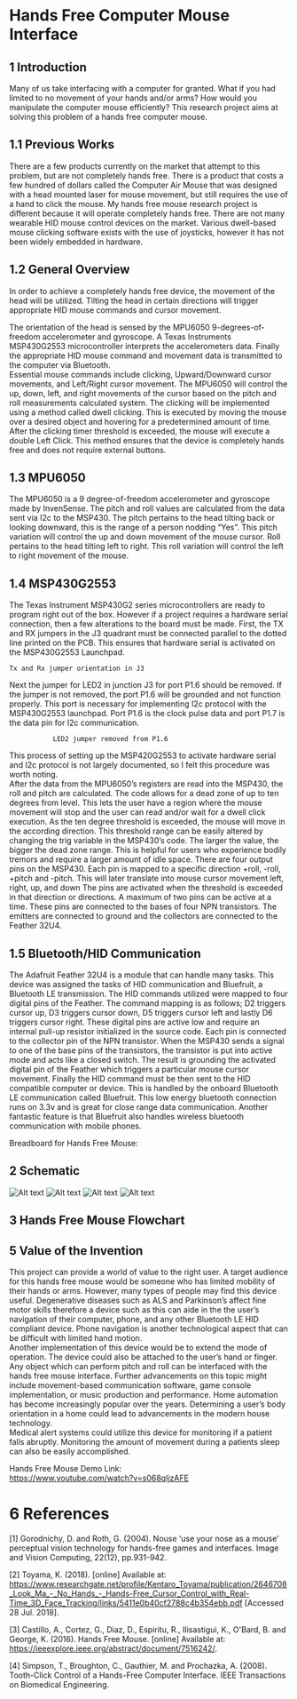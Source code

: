# Hands Free Computer Mouse Interface

## 1	Introduction
Many of us take interfacing with a computer for granted.  What if you had limited to no movement of your hands and/or arms?  How would you manipulate the computer mouse efficiently?  This research project aims at solving this problem of a hands free computer mouse.  

## 1.1	Previous Works
There are a few products currently on the market that attempt to this problem, but are not completely hands free.  There is a product that costs a few hundred of dollars called the Computer Air Mouse that was designed with a head mounted laser for mouse movement, but still requires the use of a hand to click the mouse. My hands free mouse research project is different because it will operate completely hands free.  There are not many wearable HID mouse control devices on the market.  Various dwell-based mouse clicking software exists with the use of joysticks, however it has not been widely embedded in hardware.

## 1.2	General Overview
In order to achieve a completely hands free device, the movement of the head will be utilized.  Tilting the head in certain directions will trigger appropriate HID mouse commands and cursor movement.  

The orientation of the head is sensed by the MPU6050 9-degrees-of-freedom accelerometer and gyroscope.  A Texas Instruments MSP430G2553 microcontroller interprets the accelerometers data.  Finally the appropriate HID mouse command and movement data is transmitted to the computer via Bluetooth.  
Essential mouse commands include clicking, Upward/Downward cursor movements, and Left/Right cursor movement.  The MPU6050 will control the up, down, left, and right movements of the cursor based on  the pitch and roll measurements calculated system.  The clicking will be implemented using a method called dwell clicking.  This is executed by moving the mouse over a desired object and hovering for a predetermined amount of time.  After the clicking timer threshold is exceeded, the mouse will execute a double Left Click.  This method ensures that the device is completely hands free and does not require external buttons. 

## 1.3	MPU6050
The MPU6050 is a 9 degree-of-freedom accelerometer and gyroscope made by InvenSense.  The pitch and roll values are calculated from the data sent via I2c to the MSP430.  The pitch pertains to the head tilting back or looking downward, this is the range of a person nodding “Yes”.  This pitch variation will control the up and down movement of the mouse cursor.  Roll pertains to the head tilting left to right.  This roll variation will control the left to right movement of the mouse.  

## 1.4	MSP430G2553
The Texas Instrument MSP430G2 series microcontrollers are ready to program right out of the box.  However if a project requires a hardware serial connection, then a few alterations to the board must be made.  First, the TX and RX jumpers in the J3 quadrant must be connected parallel to the dotted line printed on the PCB.  This ensures that hardware serial is activated on the MSP430G2553 Launchpad.
               
	Tx and Rx jumper orientation in J3
Next the jumper for LED2 in junction J3 for port P1.6 should be removed.  If the jumper is not removed, the port P1.6 will be grounded and not function properly. This port is necessary for implementing I2c protocol with the MSP430G2553 launchpad.  Port P1.6 is the clock pulse data and port P1.7 is the data pin for I2c communication.
                   
               LED2 jumper removed from P1.6 
This process of setting up the MSP420G2553 to activate hardware serial and I2c protocol is not largely documented, so I felt this procedure was worth noting.  
	After the data from the MPU6050’s registers are read into the MSP430, the roll and pitch are calculated.  The code allows for a dead zone of up to ten degrees from level.  This lets the user have a region where the mouse movement will stop and the user can read and/or wait for a dwell click execution.  As the ten degree threshold is exceeded, the mouse will move in the according direction.  This threshold range can be easily altered by changing the trig variable in the MSP430’s code.  The larger the value, the bigger the dead zone range.  This is helpful for users who experience bodily tremors and require a larger amount of idle space.
There are four output pins on the MSP430.  Each pin is mapped to a specific direction +roll, -roll, +pitch and -pitch.  This will later translate into mouse cursor movement left, right, up, and down  The pins are activated when the threshold is exceeded in that direction or directions.  A maximum of two pins can be active at a time.   These pins are connected to the bases of four NPN transistors.  The emitters are connected to ground and the collectors are connected to the Feather 32U4.

## 1.5   Bluetooth/HID Communication
The Adafruit Feather 32U4 is a module that can handle many tasks.  This device was assigned the tasks of HID communication and Bluefruit, a Bluetooth LE transmission.  The HID commands utilized were mapped to four digital pins of the Feather.  The command mapping is as follows; D2 triggers cursor up, D3 triggers cursor down, D5 triggers cursor left and lastly D6 triggers cursor right.  These digital pins are active low and require an internal pull-up resistor initialized in the source code.  Each pin is connected to the collector pin of the NPN transistor.  When the MSP430 sends a signal to one of the base pins of the transistors, the transistor is put into active mode and acts like a closed switch.  The result is grounding the activated digital pin of the Feather which triggers a particular mouse cursor movement.
	Finally the HID command must be then sent to the HID compatible computer or device.  This is handled by the onboard Bluetooth LE communication called Bluefruit.  This low energy bluetooth connection runs on 3.3v and is great for close range data communication.  Another fantastic feature is that Bluefruit also handles wireless bluetooth communication with mobile phones.  
	

Breadboard for Hands Free Mouse:

## 2	Schematic
![Alt text](images/20180802_145228.jpg)
![Alt text](images/20180802_145219.jpg)
![Alt text](images/20180802_145203.jpg)
![Alt text](images/DIS_Schematic_schem.png)

## 3	Hands Free Mouse Flowchart

## 5	Value of the Invention
This project can provide a world of value to the right user.  A target audience for this hands free mouse would be someone who has limited mobility of their hands or arms.  However, many types of people may find this device useful. 
Degenerative diseases such as ALS and Parkinson’s affect fine motor skills therefore a device such as this can aide in the the user’s navigation of their computer, phone, and any other Bluetooth LE HID compliant device.  Phone navigation is another technological aspect that can be difficult with limited hand motion.  
Another implementation of this device would be to extend the mode of operation.  The device could also be attached to the user’s hand or finger.  Any object which can perform pitch and roll can be interfaced with the hands free mouse interface.
Further advancements on this topic might include movement-based communication software, game console implementation, or music production and performance.  Home automation has become increasingly popular over the years.  Determining a user’s body orientation in a home could lead to advancements in the modern house technology.  
Medical alert systems could utilize this device for monitoring if a patient falls abruptly.  Monitoring the amount of movement during a patients sleep can also be easily accomplished.

Hands Free Mouse Demo Link: <br />
https://www.youtube.com/watch?v=s068qIjzAFE


# 6	References
[1] Gorodnichy, D. and Roth, G. (2004). Nouse ‘use your nose as a mouse’ perceptual vision technology for hands-free games and interfaces. Image and Vision Computing, 22(12), pp.931-942.

[2] Toyama, K. (2018). [online] Available at: https://www.researchgate.net/profile/Kentaro_Toyama/publication/2646708_Look_Ma_-_No_Hands_-_Hands-Free_Cursor_Control_with_Real-Time_3D_Face_Tracking/links/5411e0b40cf2788c4b354ebb.pdf [Accessed 28 Jul. 2018].

[3] Castillo, A., Cortez, G., Diaz, D., Espiritu, R., IIisastigui, K., O'Bard, B. and George, K. (2016). Hands Free Mouse. [online] Available at: https://ieeexplore.ieee.org/abstract/document/7516242/.

[4] Simpson, T., Broughton, C., Gauthier, M. and Prochazka, A. (2008). Tooth-Click Control of a Hands-Free Computer Interface. IEEE Transactions on Biomedical Engineering.
